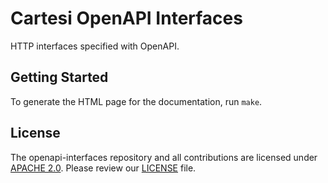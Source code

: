 # Cartesi OpenAPI Interfaces

HTTP interfaces specified with OpenAPI.

## Getting Started

To generate the HTML page for the documentation, run `make`.

## License

The openapi-interfaces repository and all contributions are licensed under [APACHE 2.0](https://www.apache.org/licenses/LICENSE-2.0). Please review our [LICENSE](LICENSE) file.
